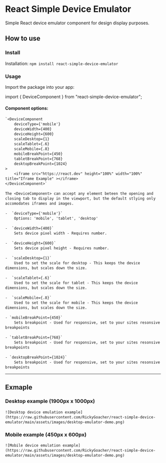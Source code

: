 # React Simple Device Emulator

Simple React device emulator component for design display purposes.

## How to use

### Install

Installation: `npm install react-simple-device-emulator`

### Usage

Import the package into your app:

import { DeviceComponent } from "react-simple-device-emulator";

#### Component options:

    `<DeviceComponent 
        deviceType={'mobile'} 
        deviceWidth={400} 
        deviceHeight={600} 
        scaleDesktop={1}
        scaleTablet={.6} 
        scaleMobile={.8} 
        mobileBreakPoint={450} 
        tabletBreakPoint={768} 
        desktopBreakPoint={1024}
    >
        <iframe src="https://react.dev" height="100%" width="100%" title="Iframe Example" ></iframe>
    </DeviceComponent>`

    The <DeviceComponent> can accept any element beteen the opening and closing tab to display in the viewport, but the default stlying only accomodates iframes and images. 

    -  `deviceType={'mobile'}`
        Options: 'mobile', 'tablet', 'desktop'

    -  `deviceWidth={400}`
        Sets device pixel width - Requires number.

    -  `deviceHeight={600}` 
        Sets device pixel height - Requires number.

    -  `scaleDesktop={1}`
        Used to set the scale for desktop - This keeps the device dimensions, but scales down the size.

    -  `scaleTablet={.6}`
        Used to set the scale for tablet - This keeps the device dimensions, but scales down the size.

    -  `scaleMobile={.8}`
        Used to set the scale for mobile - This keeps the device dimensions, but scales down the size.

    - `mobileBreakPoint={450}`
        Sets breakpoint - Used for responsive, set to your sites resonsive breakpoints

    - `tabletBreakPoint={768}`
        Sets breakpoint - Used for responsive, set to your sites resonsive breakpoints

    - `desktopBreakPoint={1024}`
        Sets breakpoint - Used for responsive, set to your sites resonsive breakpoints

---
 ## Exmaple

### Desktop example (1900px x 1000px)

 	![Desktop device emulation example](https://raw.githubusercontent.com/RickyGoacher/react-simple-device-emulator/main/assets/images/desktop-emulator-demo.png)

### Mobile example (450px x 600px)

    ![Mobile device emulation example](https://raw.githubusercontent.com/RickyGoacher/react-simple-device-emulator/main/assets/images/desktop-emulator-demo.png)
